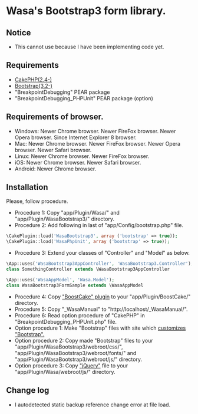 Wasa's Bootstrap3 form library.
===============================

Notice
------

* This cannot use because I have been implementing code yet.

Requirements
------------

* [CakePHP(2.4-)](http://cakephp.jp/)
* [Bootstrap(3.2-)](http://getbootstrap.com/)
* "BreakpointDebugging" PEAR package
* "BreakpointDebugging_PHPUnit" PEAR package (option)

Requirements of browser.
------------------------

* Windows: Newer Chrome browser. Newer FireFox browser. Newer Opera browser. Since Internet Explorer 8 browser.
* Mac:     Newer Chrome browser. Newer FireFox browser. Newer Opera browser. Newer Safari browser.
* Linux:   Newer Chrome browser. Newer FireFox browser.
* iOS:     Newer Chrome browser. Newer Safari browser.
* Android: Newer Chrome browser.

Installation
------------

Please, follow procedure.

* Procedure 1: Copy "app/Plugin/Wasa/" and "app/Plugin/WasaBootstrap3/" directory.
* Procedure 2: Add following in last of "app/Config/bootstrap.php" file.

```php
\CakePlugin::load('WasaBootstrap3', array ('bootstrap' => true));
\CakePlugin::load('WasaPhpUnit', array ('bootstrap' => true));
```

* Procedure 3: Extend your classes of "Controller" and "Model" as below.

```php
\App::uses('WasaBootstrap3AppController', 'WasaBootstrap3.Controller');
class SomethingController extends \WasaBootstrap3AppController

\App::uses('WasaAppModel', 'Wasa.Model');
class WasaBootstrap3FormSample extends \WasaAppModel
```

* Procedure 4: Copy ["BoostCake" plugin](https://github.com/slywalker/cakephp-plugin-boost_cake) to your "app/Plugin/BoostCake/" directory.
* Procedure 5: Copy "_WasaManual" to "http://localhost/_WasaManual/".
* Procedure 6: Read option procedure of "CakePHP" in "BreakpointDebugging_PHPUnit.php" file.
* Option procedure 1: Make "Bootstrap" files with site which [customizes "Bootstrap".](http://getbootstrap.com/customize/)
* Option procedure 2: Copy made "Bootstrap" files to your "app/Plugin/WasaBootstrap3/webroot/css/", "app/Plugin/WasaBootstrap3/webroot/fonts/" and "app/Plugin/WasaBootstrap3/webroot/js/" directory.
* Option procedure 3: Copy ["jQuery"](http://jquery.com/) file to your "app/Plugin/Wasa/webroot/js/" directory.

Change log
----------

* I autodetected static backup reference change error at file load.
